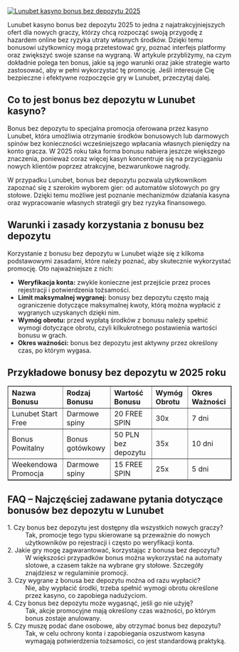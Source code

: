 [![Lunubet kasyno bonus bez depozytu 2025](https://123-caf.pages.dev/gitsignup.png)](https://vrmoo.ru/Bt82HjjY)

<p>Lunubet kasyno bonus bez depozytu 2025 to jedna z najatrakcyjniejszych ofert dla nowych graczy, którzy chcą rozpocząć swoją przygodę z hazardem online bez ryzyka utraty własnych środków. Dzięki temu bonusowi użytkownicy mogą przetestować gry, poznać interfejs platformy oraz zwiększyć swoje szanse na wygraną. W artykule przybliżymy, na czym dokładnie polega ten bonus, jakie są jego warunki oraz jakie strategie warto zastosować, aby w pełni wykorzystać tę promocję. Jeśli interesuje Cię bezpieczne i efektywne rozpoczęcie gry w Lunubet, przeczytaj dalej.</p>  <h2>Co to jest bonus bez depozytu w Lunubet kasyno?</h2> <p>Bonus bez depozytu to specjalna promocja oferowana przez kasyno Lunubet, która umożliwia otrzymanie środków bonusowych lub darmowych spinów bez konieczności wcześniejszego wpłacania własnych pieniędzy na konto gracza. W 2025 roku taka forma bonusu nabiera jeszcze większego znaczenia, ponieważ coraz więcej kasyn koncentruje się na przyciąganiu nowych klientów poprzez atrakcyjne, bezwarunkowe nagrody.</p> <p>W przypadku Lunubet, bonus bez depozytu pozwala użytkownikom zapoznać się z szerokim wyborem gier: od automatów slotowych po gry stołowe. Dzięki temu możliwe jest poznanie mechanizmów działania kasyna oraz wypracowanie własnych strategii gry bez ryzyka finansowego.</p>  <h2>Warunki i zasady korzystania z bonusu bez depozytu</h2> <p>Korzystanie z bonusu bez depozytu w Lunubet wiąże się z kilkoma podstawowymi zasadami, które należy poznać, aby skutecznie wykorzystać promocję. Oto najważniejsze z nich:</p> <ul>   <li><strong>Weryfikacja konta:</strong> zwykle konieczne jest przejście przez proces rejestracji i potwierdzenia tożsamości.</li>   <li><strong>Limit maksymalnej wygranej:</strong> bonusy bez depozytu często mają ograniczenie dotyczące maksymalnej kwoty, którą można wypłacić z wygranych uzyskanych dzięki nim.</li>   <li><strong>Wymóg obrotu:</strong> przed wypłatą środków z bonusu należy spełnić wymogi dotyczące obrotu, czyli kilkukrotnego postawienia wartości bonusu w grach.</li>   <li><strong>Okres ważności:</strong> bonus bez depozytu jest aktywny przez określony czas, po którym wygasa.</li> </ul>  <h2>Przykładowe bonusy bez depozytu w 2025 roku</h2> <table border="1" cellpadding="6" cellspacing="0" style="border-collapse: collapse; text-align: left;">   <thead>     <tr>       <th>Nazwa Bonusu</th>       <th>Rodzaj Bonusu</th>       <th>Wartość Bonusu</th>       <th>Wymóg Obrotu</th>       <th>Okres Ważności</th>     </tr>   </thead>   <tbody>     <tr>       <td>Lunubet Start Free</td>       <td>Darmowe spiny</td>       <td>20 FREE SPIN</td>       <td>30x</td>       <td>7 dni</td>     </tr>     <tr>       <td>Bonus Powitalny</td>       <td>Bonus gotówkowy</td>       <td>50 PLN bez depozytu</td>       <td>35x</td>       <td>10 dni</td>     </tr>     <tr>       <td>Weekendowa Promocja</td>       <td>Darmowe spiny</td>       <td>15 FREE SPIN</td>       <td>25x</td>       <td>5 dni</td>     </tr>   </tbody> </table>  <h2>FAQ – Najczęściej zadawane pytania dotyczące bonusów bez depozytu w Lunubet</h2> <dl>   <dt>1. Czy bonus bez depozytu jest dostępny dla wszystkich nowych graczy?</dt>   <dd>Tak, promocje tego typu skierowane są przeważnie do nowych użytkowników po rejestracji i często po weryfikacji konta.</dd>    <dt>2. Jakie gry mogę zagwarantować, korzystając z bonusa bez depozytu?</dt>   <dd>W większości przypadków bonus można wykorzystać na automaty slotowe, a czasem także na wybrane gry stołowe. Szczegóły znajdziesz w regulaminie promocji.</dd>    <dt>3. Czy wygrane z bonusa bez depozytu można od razu wypłacić?</dt>   <dd>Nie, aby wypłacić środki, trzeba spełnić wymogi obrotu określone przez kasyno, co zapobiega nadużyciom.</dd>    <dt>4. Czy bonus bez depozytu może wygasnąć, jeśli go nie użyję?</dt>   <dd>Tak, akcje promocyjne mają określony czas ważności, po którym bonus zostaje anulowany.</dd>    <dt>5. Czy muszę podać dane osobowe, aby otrzymać bonus bez depozytu?</dt>   <dd>Tak, w celu ochrony konta i zapobiegania oszustwom kasyna wymagają potwierdzenia tożsamości, co jest standardową praktyką.</dd> </dl>